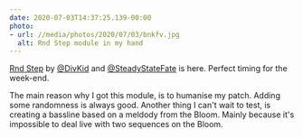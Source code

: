 ```yaml
---
date: 2020-07-03T14:37:25.139-00:00
photo:
- url: //media/photos/2020/07/03/bnkfv.jpg
  alt: Rnd Step module in my hand
---
```

[Rnd Step](https://divkidvideo.com/rnd-step-the-third-divkid-eurorack-module/) by [@DivKid](https://twitter.com/divkid) and [@SteadyStateFate](https://twitter.com/SteadyStateFate) is here. Perfect timing for the week-end.

The main reason why I got this module, is to humanise my patch. Adding some randomness is always good.
Another thing I can't wait to test, is creating a bassline based on a meldody from the Bloom. Mainly because it's impossible to deal live with two sequences on the Bloom.
